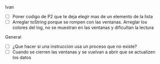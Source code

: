
Ivan
 - [ ] Poner codigo de P2 que te deja elegir mas de un elemento de la lista  
 - [ ] Arreglar toString porque se rompen con las ventanas. Arreglar los colores del log, no se muestran en las ventanas y dificultan la lectura
 
 General
 - [ ] ¿Que hacer si una instruccion usa un proceso que no existe?
 - [ ] Cuando se cierren las ventanas y se vuelvan a abrir que se actualizen los datos
